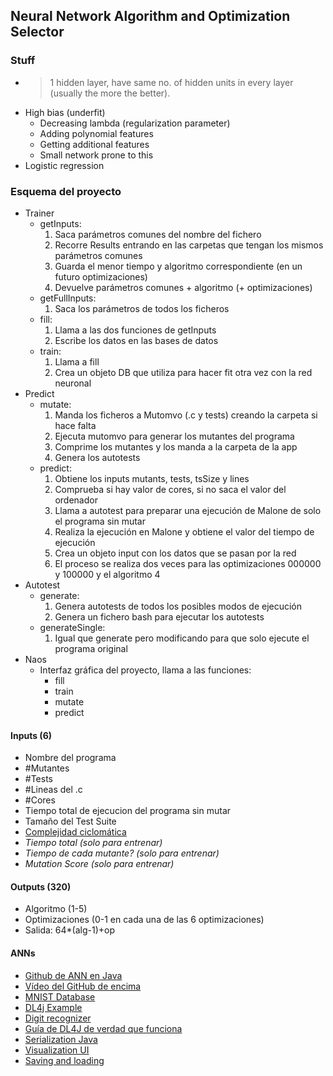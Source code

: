 ## Neural Network Algorithm and Optimization Selector

### Stuff
 - >1 hidden layer, have same no. of hidden units in every layer (usually the more the better).
 - High bias (underfit)
   - Decreasing lambda (regularization parameter)
   - Adding polynomial features
   - Getting additional features
   - Small network prone to this
 - Logistic regression


### Esquema del proyecto
 - Trainer
    - getInputs:
      1. Saca parámetros comunes del nombre del fichero
      2. Recorre Results entrando en las carpetas que tengan los mismos parámetros comunes
      3. Guarda el menor tiempo y algoritmo correspondiente (en un futuro optimizaciones)
      4. Devuelve parámetros comunes + algoritmo (+ optimizaciones)
    - getFullInputs:
      1. Saca los parámetros de todos los ficheros
    - fill:
      1. Llama a las dos funciones de getInputs
      2. Escribe los datos en las bases de datos
    - train:
      1. Llama a fill
      2. Crea un objeto DB que utiliza para hacer fit otra vez con la red neuronal
 - Predict
    - mutate:
      1. Manda los ficheros a Mutomvo (.c y tests) creando la carpeta si hace falta
      2. Ejecuta mutomvo para generar los mutantes del programa
      3. Comprime los mutantes y los manda a la carpeta de la app
      4. Genera los autotests
    - predict:
      1. Obtiene los inputs mutants, tests, tsSize y lines
      2. Comprueba si hay valor de cores, si no saca el valor del ordenador
      3. Llama a autotest para preparar una ejecución de Malone de solo el programa sin mutar
      4. Realiza la ejecución en Malone y obtiene el valor del tiempo de ejecución
      5. Crea un objeto input con los datos que se pasan por la red
      6. El proceso se realiza dos veces para las optimizaciones 000000 y 100000 y el algoritmo 4
 - Autotest
    - generate:
      1. Genera autotests de todos los posibles modos de ejecución
      2. Genera un fichero bash para ejecutar los autotests
    - generateSingle:
      1. Igual que generate pero modificando para que solo ejecute el programa original
 - Naos
    - Interfaz gráfica del proyecto, llama a las funciones:
      - fill
      - train
      - mutate
      - predict

#### Inputs (6)
 - Nombre del programa
 - #Mutantes
 - #Tests
 - #Lineas del .c
 - #Cores
 - Tiempo total de ejecucion del programa sin mutar
 - Tamaño del Test Suite
 - [Complejidad ciclomática](https://github.com/ideadapt/metriculator)
 - *Tiempo total (solo para entrenar)*
 - *Tiempo de cada mutante? (solo para entrenar)*
 - *Mutation Score (solo para entrenar)*

#### Outputs (320)
 - Algoritmo (1-5)
 - Optimizaciones (0-1 en cada una de las 6 optimizaciones)
 - Salida: 64*(alg-1)+op


#### ANNs
 - [Github de ANN en Java](https://github.com/yacineMahdid/artificial-intelligence-and-machine-learning/tree/master/Neural%20Network%20from%20Scratch%20in%20Java/src)
 - [Vídeo del GitHub de encima](https://www.youtube.com/watch?v=1DIu7D98dGo)
 - [MNIST Database](http://yann.lecun.com/exdb/mnist/)
 - [DL4j Example](https://towardsdatascience.com/part-5-training-the-network-to-read-handwritten-digits-c2288f1a2de3)
 - [Digit recognizer](https://itnext.io/building-a-handwritten-digit-recognizer-in-java-4eca4014eb2f)
 - [Guía de DL4J de verdad que funciona](https://www.rcp-vision.com/build-your-first-neural-network-with-eclipse-deeplearning4j/)
 - [Serialization Java](https://www.tutorialspoint.com/java/java_serialization.htm)
 - [Visualization UI](https://deeplearning4j.konduit.ai/deeplearning4j/how-to-guides/tuning-and-training/visualization)
 - [Saving and loading](https://deeplearning4j.konduit.ai/deeplearning4j/reference/saving-and-loading-models)